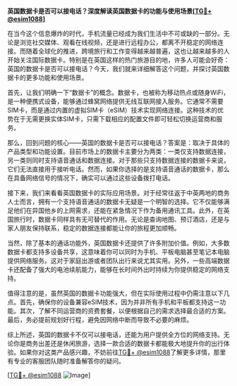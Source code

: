 **英国数据卡是否可以接电话？深度解读英国数据卡的功能与使用场景[[TG💪+ @esim1088](https://t.me/s/esim1088)]**

在当今这个信息爆炸的时代，手机流量已经成为我们生活中不可或缺的一部分。无论是浏览社交媒体、观看在线视频，还是进行远程办公，都离不开稳定的网络连接。而随着全球化的推进，跨境旅行和工作变得越来越普遍，这也让越来越多的人开始关注国际数据卡。特别是在英国这样的热门旅游目的地，许多人可能会好奇：英国的数据卡是否可以接电话？今天，我们就来详细解答这个问题，并探讨英国数据卡的更多功能和使用场景。

首先，让我们明确一下“数据卡”的概念。数据卡，也被称为移动热点或随身WiFi，是一种便携式设备，能够通过蜂窝网络提供无线互联网接入服务。它通常不需要SIM卡，而是通过内置的虚拟SIM卡（eSIM）技术实现网络连接。这种技术的优势在于无需更换实体SIM卡，只需下载相应的配置文件即可轻松切换运营商和服务。

那么，回到问题的核心——英国的数据卡是否可以接电话？答案是：取决于具体的产品类型和功能设置。目前市场上的数据卡主要分为两类：一类仅支持数据连接，另一类则同时支持语音通话和数据连接。对于那些只支持数据连接的数据卡来说，它们无法直接用于接听电话。然而，如果你选择的是支持语音通话的数据卡，那么在具备网络信号的情况下，确实可以通过这些设备拨打电话。

接下来，我们来看看英国数据卡的实际应用场景。对于经常往返于中英两地的商务人士而言，拥有一个支持语音通话的数据卡无疑是一个明智的选择。它不仅能够满足他们在异国他乡的上网需求，还能在紧急情况下作为备用通讯工具。此外，在英国旅行时，数据卡同样具有无可替代的作用。无论是查询地图、预订酒店，还是与家人朋友保持联系，稳定的数据连接都能让你的旅程更加顺畅。

当然，除了基本的通话功能外，英国数据卡还提供了许多附加价值。例如，大多数数据卡都支持多设备共享，这意味着你可以同时为手机、平板电脑甚至笔记本电脑提供网络服务。这对于家庭出游或者团队出行来说尤其实用。另外，一些高端数据卡还配备了强大的电池续航能力，能够在长时间外出时持续为你提供稳定的网络支持。

值得注意的是，虽然英国的数据卡功能强大，但在实际使用过程中仍需注意以下几点。首先，确保你的设备兼容eSIM技术，因为并非所有手机和平板都支持这一功能。其次，了解不同运营商的资费套餐，以便根据自己的需求选择最合适的方案。最后，务必提前规划好行程，避免因网络中断而导致不必要的麻烦。

综上所述，英国的数据卡不仅可以接电话，还能为用户提供全方位的网络支持。无论你是商务出差还是休闲旅游，选择一款合适的数据卡都能极大地提升你的出行体验。如果你对这类产品感兴趣，不妨前往[TG💪+ @esim1088](https://t.me/s/esim1088)了解更多详情，那里有专业的客服团队随时准备解答你的疑问。

[[TG💪+ @esim1088](https://t.me/s/esim1088) ![Image](https://i.postimg.cc/4NQfJmqS/Snipaste-2025-05-13-00-14-12.png)]